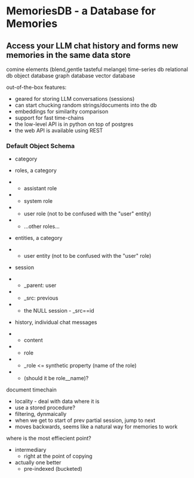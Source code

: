 # MemoriesDB - a Database for Memories

## Access your LLM chat history and forms new memories in the same data store

comine elements (blend,gentle tasteful melange)
  time-series db
  relational db
  object database
  graph database
  vector database
  
out-of-the-box features:
  - geared for storing LLM conversations (sessions)
  - can start chucking random strings/documents into the db
  - embeddings for similarity comparison
  - support for fast time-chains
  - the low-level API is in python on top of postgres
  - the web API is available using REST

### Default Object Schema

  - category

  - roles, a category
  - - assistant role
  - - system role
  - - user role (not to be confused with the "user" entity)
  - - ...other roles...

  - entities, a category
  
  - - user entity (not to be confused with the "user" role)

  - session
  - - _parent: user
  - - _src: previous

  - - the NULL session - _src==id

  - history, individual chat messages
  - - content
  - - role
  - - _role <= synthetic property (name of the role)
  - - (should it be role__name)?

document timechain
- locality - deal with data where it is
- use a stored procedure?
- filtering, dynmaically
- when we get to start of prev partial session, jump to next
- moves backwards, seems like a natural way for memories to work

where is the most effiecient point?
  - intermediary
    - right at the point of copying
  - actually one better
    - pre-indexed (bucketed)
